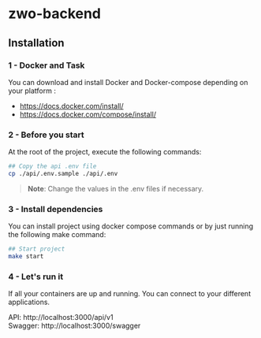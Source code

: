 # zwo-backend

## Installation

### 1 - Docker and Task
You can download and install Docker and Docker-compose depending on your platform :

- https://docs.docker.com/install/
- https://docs.docker.com/compose/install/

### 2 - Before you start
At the root of the project, execute the following commands:
 ```bash
## Copy the api .env file
cp ./api/.env.sample ./api/.env
 ```

> **Note**: Change the values in the .env files if necessary.

### 3 - Install dependencies
You can install project using docker compose commands or by just running the following make command:
```bash
## Start project
make start
```

### 4 - Let's run it
If all your containers are up and running. You can connect to your different applications.

API: http://localhost:3000/api/v1 <br/>
Swagger: http://localhost:3000/swagger